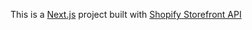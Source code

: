 This is a [Next.js](https://nextjs.org/) project built with [Shopify Storefront API](https://shopify.dev/docs/api/storefront)
